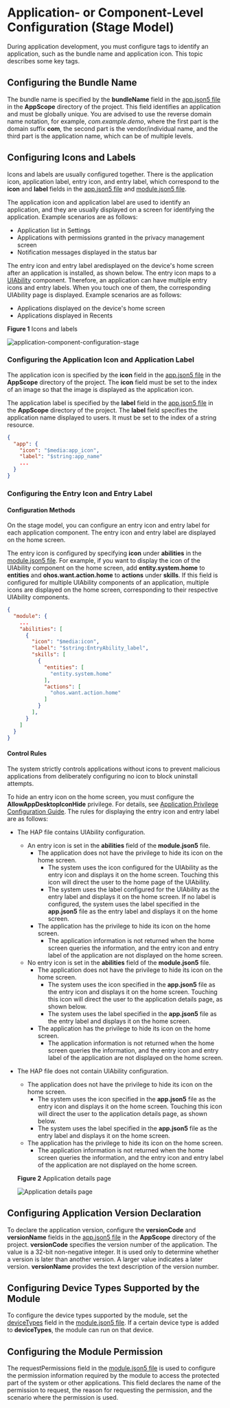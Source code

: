 # Application- or Component-Level Configuration (Stage Model)

During application development, you must configure tags to identify an application, such as the bundle name and application icon. This topic describes some key tags.

## Configuring the Bundle Name

The bundle name is specified by the **bundleName** field in the [app.json5 file](../quick-start/app-configuration-file.md) in the **AppScope** directory of the project. This field identifies an application and must be globally unique. You are advised to use the reverse domain name notation, for example, *com.example.demo*, where the first part is the domain suffix **com**, the second part is the vendor/individual name, and the third part is the application name, which can be of multiple levels.

## Configuring Icons and Labels
Icons and labels are usually configured together. There is the application icon, application label, entry icon, and entry label, which correspond to the **icon** and **label** fields in the [app.json5 file](../quick-start/app-configuration-file.md) and [module.json5 file](../quick-start/module-configuration-file.md).

The application icon and application label are used to identify an application, and they are usually displayed on a screen for identifying the application. Example scenarios are as follows:
* Application list in Settings
* Applications with permissions granted in the privacy management screen
* Notification messages displayed in the status bar


The entry icon and entry label aredisplayed on the device's home screen after an application is installed, as shown below. The entry icon maps to a [UIAbility](uiability-overview.md) component. Therefore, an application can have multiple entry icons and entry labels. When you touch one of them, the corresponding UIAbility page is displayed. Example scenarios are as follows:
* Applications displayed on the device's home screen
* Applications displayed in Recents

**Figure 1** Icons and labels

![application-component-configuration-stage](figures/application-component-configuration-stage.png)

### Configuring the Application Icon and Application Label

The application icon is specified by the **icon** field in the [app.json5 file](../quick-start/app-configuration-file.md) in the **AppScope** directory of the project. The **icon** field must be set to the index of an image so that the image is displayed as the application icon.

The application label is specified by the **label** field in the [app.json5 file](../quick-start/app-configuration-file.md) in the **AppScope** directory of the project. The **label** field specifies the application name displayed to users. It must be set to the index of a string resource.

```json
{
  "app": {
    "icon": "$media:app_icon",
    "label": "$string:app_name"
    ...
  }
}
```

### Configuring the Entry Icon and Entry Label
#### Configuration Methods
On the stage model, you can configure an entry icon and entry label for each application component. The entry icon and entry label are displayed on the home screen.

The entry icon is configured by specifying **icon** under **abilities** in the [module.json5 file](../quick-start/module-configuration-file.md). For example, if you want to display the icon of the UIAbility component on the home screen, add **entity.system.home** to **entities** and **ohos.want.action.home** to **actions** under **skills**. If this field is configured for multiple UIAbility components of an application, multiple icons are displayed on the home screen, corresponding to their respective UIAbility components.

```json
{
  "module": {
    ...
    "abilities": [
      {
        "icon": "$media:icon",
        "label": "$string:EntryAbility_label",
        "skills": [
          {
            "entities": [
              "entity.system.home"
            ],
            "actions": [
              "ohos.want.action.home"
            ]
          }
        ],
      }
    ]
  }
}
```
#### Control Rules
The system strictly controls applications without icons to prevent malicious applications from deliberately configuring no icon to block uninstall attempts.

To hide an entry icon on the home screen, you must configure the **AllowAppDesktopIconHide** privilege. For details, see [Application Privilege Configuration Guide](../../device-dev/subsystems/subsys-app-privilege-config-guide.md). The rules for displaying the entry icon and entry label are as follows:

* The HAP file contains UIAbility configuration.
  * An entry icon is set in the **abilities** field of the **module.json5** file.
    * The application does not have the privilege to hide its icon on the home screen.
      * The system uses the icon configured for the UIAbility as the entry icon and displays it on the home screen. Touching this icon will direct the user to the home page of the UIAbility.
      * The system uses the label configured for the UIAbility as the entry label and displays it on the home screen. If no label is configured, the system uses the label specified in the **app.json5** file as the entry label and displays it on the home screen.
    * The application has the privilege to hide its icon on the home screen.
      * The application information is not returned when the home screen queries the information, and the entry icon and entry label of the application are not displayed on the home screen.
  * No entry icon is set in the **abilities** field of the **module.json5** file.
    * The application does not have the privilege to hide its icon on the home screen.
      * The system uses the icon specified in the **app.json5** file as the entry icon and displays it on the home screen. Touching this icon will direct the user to the application details page, as shown below.
      * The system uses the label specified in the **app.json5** file as the entry label and displays it on the home screen.
    * The application has the privilege to hide its icon on the home screen.
        * The application information is not returned when the home screen queries the information, and the entry icon and entry label of the application are not displayed on the home screen.

* The HAP file does not contain UIAbility configuration.
  * The application does not have the privilege to hide its icon on the home screen.
    * The system uses the icon specified in the **app.json5** file as the entry icon and displays it on the home screen. Touching this icon will direct the user to the application details page, as shown below.
    * The system uses the label specified in the **app.json5** file as the entry label and displays it on the home screen.
  * The application has the privilege to hide its icon on the home screen.
    * The application information is not returned when the home screen queries the information, and the entry icon and entry label of the application are not displayed on the home screen.

  **Figure 2** Application details page

  ![Application details page](figures/application_details.jpg)

## Configuring Application Version Declaration

To declare the application version, configure the **versionCode** and **versionName** fields in the [app.json5 file](../quick-start/app-configuration-file.md) in the **AppScope** directory of the project. **versionCode** specifies the version number of the application. The value is a 32-bit non-negative integer. It is used only to determine whether a version is later than another version. A larger value indicates a later version. **versionName** provides the text description of the version number.

## Configuring Device Types Supported by the Module

To configure the device types supported by the module, set the [deviceTypes](../quick-start/module-configuration-file.md#devicetypes) field in the [module.json5 file](../quick-start/module-configuration-file.md). If a certain device type is added to **deviceTypes**, the module can run on that device.

## Configuring the Module Permission

The requestPermissions field in the [module.json5 file](../quick-start/module-configuration-file.md) is used to configure the permission information required by the module to access the protected part of the system or other applications. This field declares the name of the permission to request, the reason for requesting the permission, and the scenario where the permission is used.
